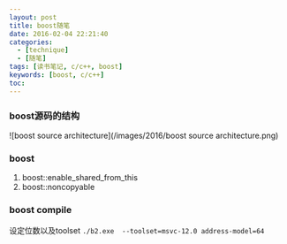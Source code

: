 ```yaml
---
layout: post
title: boost随笔
date: 2016-02-04 22:21:40
categories: 
  - [technique]
  - [随笔]
tags: [读书笔记, c/c++, boost]
keywords: [boost, c/c++]
toc:
---
```


### boost源码的结构
![boost source architecture](/images/2016/boost source architecture.png)
<!-- more -->

### boost
1. boost::enable_shared_from_this
2. boost::noncopyable


### boost compile 
设定位数以及toolset
`./b2.exe  --toolset=msvc-12.0 address-model=64`

